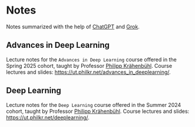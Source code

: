 # Notes

Notes summarized with the help of [ChatGPT](https://chatgpt.com/) and [Grok](https://chatgpt.com/).

## Advances in Deep Learning 
Lecture notes for the `Advances in Deep Learning` course offered in the Spring 2025 cohort, taught by Professor [Philipp Krähenbühl](https://www.philkr.net/).
Course lectures and slides: https://ut.philkr.net/advances_in_deeplearning/.

## Deep Learning

Lecture notes for the `Deep Learning` course offered in the Summer 2024 cohort, taught by Professor [Philipp Krähenbühl](https://www.philkr.net/).
Course lectures and slides: https://ut.philkr.net/deeplearning/.
